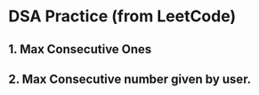 # DSA Practice (from LeetCode)
## 1. Max Consecutive Ones
## 2. Max Consecutive number given by user.
